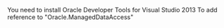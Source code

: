 You need to install Oracle Developer Tools for Visual Studio 2013
To add reference to "Oracle.ManagedDataAccess"
